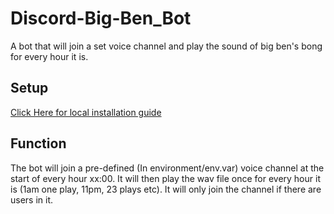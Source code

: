 # Discord-Big-Ben_Bot
A bot that will join a set voice channel and play the sound of big ben's bong for every hour it is.

## Setup
[Click Here for local installation guide](https://youtu.be/A-zSmLF5uzA)

## Function
The bot will join a pre-defined (In environment/env.var) voice channel at the start of every hour xx:00. It will then play the wav file once for every hour it is (1am one play, 11pm, 23 plays etc).
It will only join the channel if there are users in it.
